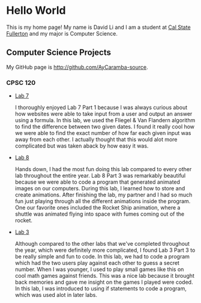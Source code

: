 # Hello World

This is my home page! My name is David Li and I am a student at [Cal State Fullerton](http://www.fullerton.edu/) and my major is Computer Science.

## Computer Science Projects

My GitHub page is http://github.com/AyCaramba-source.

### CPSC 120

* [Lab 7](https://github.com/cpsc-pilot-fall-2022/cpsc-120-lab-07-adam-and-david)

    I thoroughly enjoyed Lab 7 Part 1 because I was always curious about how websites were able to take input from a user and output an answer using
    a formula. In this lab, we used the Fliegel & Van Flandern algorithm to find the difference between two given dates. I found it really cool 
    how we were able to find the exact number of how far each given input was away from each other. I actually thought that this would alot more 
    complicated but was taken aback by how easy it was. 
    
* [Lab 8](https://github.com/cpsc-pilot-fall-2022/cpsc-120-lab-08-david-and-adam)

    Hands down, I had the most fun doing this lab compared to every other lab throughout the entire year. Lab 8 Part 3 was remarkably beautiful 
    because we were able to code a program that generated animated images on our computers. During this lab, I learned how to store and create animations.
    After finishing the lab, my partner and I had so much fun just playing through all the different animations inside the program. One our favorite ones 
    included the Rocket Ship animation, where a shuttle was animated flying into space with fumes coming out of the rocket. 
    
* [Lab 3]( https://github.com/cpsc-pilot-fall-2022/cpsc-120-lab-03-AyCaramba-source)

    Although compared to the other labs that we've completed throughout the year, which were definitely more complicated, I found Lab 3 Part 3 to be really 
    simple and fun to code. In this lab, we had to code a program which had the two users play against each other to guess a secret number. When I was 
    younger, I used to play small games like this on cool math games against friends. This was a nice lab because it brought back memories and gave me insight
    on the games I played were coded. In this lab, I was introduced to using if statements to code a program, which was used alot in later labs. 
    

